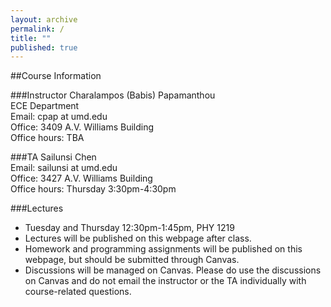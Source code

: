 ```yaml
---
layout: archive
permalink: /
title: ""
published: true
---
```


##Course Information

###Instructor
Charalampos (Babis) Papamanthou  
ECE Department  
Email: cpap at umd.edu  
Office: 3409 A.V. Williams Building  
Office hours: TBA  

###TA
Sailunsi Chen  
Email: sailunsi at umd.edu  
Office: 3427 A.V. Williams Building  
Office hours: Thursday 3:30pm-4:30pm  

###Lectures

*	Tuesday and Thursday 12:30pm-1:45pm, PHY 1219
*	Lectures will be published on this webpage after class.
*	Homework and programming assignments will be published on this webpage, but should be submitted through Canvas.
*	Discussions will be managed on Canvas. Please do use the discussions on Canvas and do not email the instructor or the TA individually with course-related questions.